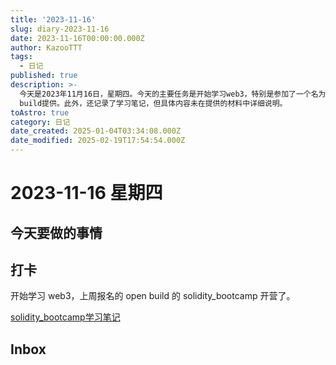 ```yaml
---
title: '2023-11-16'
slug: diary-2023-11-16
date: 2023-11-16T00:00:00.000Z
author: KazooTTT
tags:
  - 日记
published: true
description: >-
  今天是2023年11月16日，星期四。今天的主要任务是开始学习web3，特别是参加了一个名为solidity_bootcamp的在线课程，该课程由open
  build提供。此外，还记录了学习笔记，但具体内容未在提供的材料中详细说明。
toAstro: true
category: 日记
date_created: 2025-01-04T03:34:08.000Z
date_modified: 2025-02-19T17:54:54.000Z
---
```


# 2023-11-16 星期四

## 今天要做的事情

## 打卡

开始学习 web3，上周报名的 open build 的 solidity_bootcamp 开营了。

[solidity_bootcamp学习笔记](https://notes.kazoottt.top/03-领域/编程/web3/solidity_bootcamp学习笔记)

## Inbox

<!-- start of weread -->
<!-- end of weread -->
